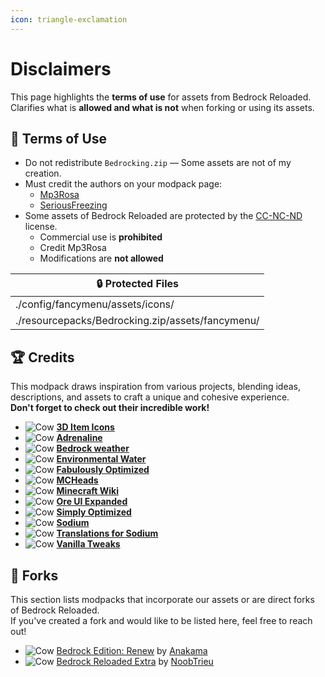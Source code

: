 ```yaml
---
icon: triangle-exclamation
---
```


# Disclaimers

This page highlights the **terms of use** for assets from Bedrock Reloaded.\
Clarifies what is **allowed and what is not** when forking or using its assets.

## 📝 Terms of Use

* Do not redistribute `Bedrocking.zip` — Some assets are not of my creation.
* Must credit the authors on your modpack page:
  * [Mp3Rosa](https://www.instagram.com/_mp3rosa_)
  * [SeriousFreezing](https://modrinth.com/user/SeriousFreezing)
* Some assets of Bedrock Reloaded are protected by the [CC-NC-ND](https://www.tldrlegal.com/license/creative-commons-attribution-noncommercial-noderivs-cc-nc-nd) license.
  * Commercial use is **prohibited**
  * Credit Mp3Rosa
  * Modifications are **not allowed**

| 🔒 Protected Files                               |
| ------------------------------------------------ |
| ./config/fancymenu/assets/icons/                 |
| ./resourcepacks/Bedrocking.zip/assets/fancymenu/ |

## 🏆 Credits

This modpack draws inspiration from various projects, blending ideas, descriptions, and assets to craft a unique and cohesive experience.\
**Don't forget to check out their incredible work!**

* <img src="https://cdn.modrinth.com/data/gP7cr23D/d527f4a2087d5f8f6a295f210d934e1d0198b1e2.png" alt="Cow" data-size="line"> [**3D Item Icons**](https://modrinth.com/resourcepack/3d-items-mintynoura)
* <img src="https://cdn.modrinth.com/data/BYN9yKrV/61168475f1a9ef2823aa0d248533ba42134ca62e_96.webp" alt="Cow" data-size="line"> [**Adrenaline**](https://modrinth.com/modpack/adrenaline)
* <img src="https://cdn.modrinth.com/data/rHmRLTXm/fb4315ab8e919ec56671c6d41311ed2462cdcf24_96.webp" alt="Cow" data-size="line"> [**Bedrock weather**](https://modrinth.com/resourcepack/bedrock-weather)
* <img src="https://cdn.modrinth.com/data/5QsxmK1S/d64a9433eefbdc2a62d5c041dbaea15a2a474bf4_96.webp" alt="Cow" data-size="line"> [**Environmental Water**](https://modrinth.com/resourcepack/environmental-water)
* <img src="https://cdn.modrinth.com/data/1KVo5zza/9f1ded4949c2a9db5ca382d3bcc912c7245486b4_96.webp" alt="Cow" data-size="line"> [**Fabulously Optimized**](https://modrinth.com/modpack/fabulously-optimized)
* <img src="https://mc-heads.net/avatar/c5ef334745934f398bb12eaa40dd986e/50" alt="Cow" data-size="line"> [**MCHeads**](https://mc-heads.net/)
* <img src="https://images.wikia.com/minecraft_gamepedia/images/b/bc/Wiki.png" alt="Cow" data-size="line"> [**Minecraft Wiki**](https://minecraft.wiki/)
* <img src="https://cdn.modrinth.com/data/xvBRGlBo/52aeec503d6a5a8c9592fee0f8ad699221292d10.png" alt="Cow" data-size="line"> [**Ore UI Expanded**](https://modrinth.com/resourcepack/ore-ui-expanded)
* <img src="https://cdn.modrinth.com/data/BYfVnHa7/7f8dc20fc0edd29fd95819a6f40938be0b9cadfa_96.webp" alt="Cow" data-size="line"> [**Simply Optimized**](https://modrinth.com/modpack/sop)
* <img src="https://cdn.modrinth.com/data/AANobbMI/295862f4724dc3f78df3447ad6072b2dcd3ef0c9_96.webp" alt="Cow" data-size="line"> [**Sodium**](https://modrinth.com/mod/sodium)
* <img src="https://cdn.modrinth.com/data/yfDziwn1/907581019df45903df237952ce8d10ac37134cb5_96.webp" alt="Cow" data-size="line"> [**Translations for Sodium**](https://modrinth.com/resourcepack/translations-for-sodium)
* <img src="https://c10.patreonusercontent.com/4/patreon-media/p/campaign/5070647/84085c9886504173ab7c2339aa43b15c/eyJoIjozNjAsInciOjM2MH0%3D/2.png?token-time=1745539200&#x26;token-hash=fXl4w5hG7u8r0YnGxa9Kicl_UCsbQyoQAGKooHyAhEk%3D" alt="Cow" data-size="line"> [**Vanilla Tweaks**](https://vanillatweaks.net/about/)

## 🌿 Forks

This section lists modpacks that incorporate our assets or are direct forks of Bedrock Reloaded.\
If you've created a fork and would like to be listed here, feel free to reach out!

* <img src="https://cdn.modrinth.com/data/1rywjt8g/fee029799e55f502fd87df30916cfe021d729470_96.webp" alt="Cow" data-size="line"> [Bedrock Edition: Renew](https://modrinth.com/modpack/bedrock-edition-modpack) by [Anakama](https://modrinth.com/user/Anakama)
* <img src="https://cdn.modrinth.com/data/4cgYsINp/a81aaecb09a71cc6414527a917a2becb1747ff39_96.webp" alt="Cow" data-size="line"> [Bedrock Reloaded Extra](https://modrinth.com/modpack/bedrock-reloaded-extra) by [NoobTrieu](https://modrinth.com/user/NoobTrieu)
